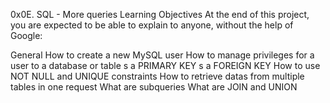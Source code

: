 0x0E. SQL - More queries
Learning Objectives
At the end of this project, you are expected to be able to explain to anyone, without the help of Google:

General
How to create a new MySQL user
How to manage privileges for a user to a database or table
s a PRIMARY KEY
s a FOREIGN KEY
How to use NOT NULL and UNIQUE constraints
How to retrieve datas from multiple tables in one request
What are subqueries
What are JOIN and UNION
